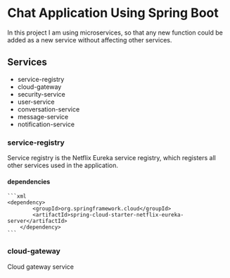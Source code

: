 # Chat Application Using Spring Boot

In this project I am using microservices, so that any new function could be added as a new service without affecting other services.

## Services

  * service-registry
  * cloud-gateway
  * security-service
  * user-service
  * conversation-service
  * message-service
  * notification-service
  
### service-registry

Service registry is the Netflix Eureka service registry, which registers all other services used in the application.

#### dependencies
    ```xml
    <dependency>
			<groupId>org.springframework.cloud</groupId>
			<artifactId>spring-cloud-starter-netflix-eureka-server</artifactId>
		</dependency>
    ```

### cloud-gateway

Cloud gateway service 
